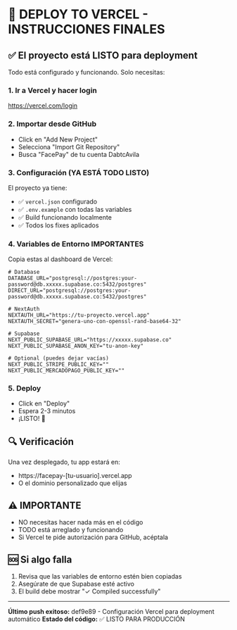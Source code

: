 # 🚀 DEPLOY TO VERCEL - INSTRUCCIONES FINALES

## ✅ El proyecto está LISTO para deployment

Todo está configurado y funcionando. Solo necesitas:

### 1. Ir a Vercel y hacer login
https://vercel.com/login

### 2. Importar desde GitHub
- Click en "Add New Project"
- Selecciona "Import Git Repository"
- Busca "FacePay" de tu cuenta DabtcAvila

### 3. Configuración (YA ESTÁ TODO LISTO)
El proyecto ya tiene:
- ✅ `vercel.json` configurado
- ✅ `.env.example` con todas las variables
- ✅ Build funcionando localmente
- ✅ Todos los fixes aplicados

### 4. Variables de Entorno IMPORTANTES
Copia estas al dashboard de Vercel:

```env
# Database
DATABASE_URL="postgresql://postgres:your-password@db.xxxxx.supabase.co:5432/postgres"
DIRECT_URL="postgresql://postgres:your-password@db.xxxxx.supabase.co:5432/postgres"

# NextAuth
NEXTAUTH_URL="https://tu-proyecto.vercel.app"
NEXTAUTH_SECRET="genera-uno-con-openssl-rand-base64-32"

# Supabase
NEXT_PUBLIC_SUPABASE_URL="https://xxxxx.supabase.co"
NEXT_PUBLIC_SUPABASE_ANON_KEY="tu-anon-key"

# Optional (puedes dejar vacías)
NEXT_PUBLIC_STRIPE_PUBLIC_KEY=""
NEXT_PUBLIC_MERCADOPAGO_PUBLIC_KEY=""
```

### 5. Deploy
- Click en "Deploy"
- Espera 2-3 minutos
- ¡LISTO! 🎉

## 🔍 Verificación
Una vez desplegado, tu app estará en:
- https://facepay-[tu-usuario].vercel.app
- O el dominio personalizado que elijas

## ⚠️ IMPORTANTE
- NO necesitas hacer nada más en el código
- TODO está arreglado y funcionando
- Si Vercel te pide autorización para GitHub, acéptala

## 🆘 Si algo falla
1. Revisa que las variables de entorno estén bien copiadas
2. Asegúrate de que Supabase esté activo
3. El build debe mostrar "✓ Compiled successfully"

---

**Último push exitoso:** def9e89 - Configuración Vercel para deployment automático
**Estado del código:** ✅ LISTO PARA PRODUCCIÓN